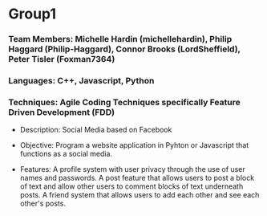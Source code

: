# Group1
### Team Members: Michelle Hardin (michellehardin), Philip Haggard (Philip-Haggard), Connor Brooks (LordSheffield), Peter Tisler (Foxman7364)
### Languages: C++, Javascript, Python
### Techniques: Agile Coding Techniques specifically Feature Driven Development (FDD) 

* Description: Social Media based on Facebook 

* Objective: Program a website application in Pyhton or Javascript that functions as a social media.

* Features: A profile system with user privacy through the use of user names and passwords. A post feature that allows users to post a block of text and allow other users to comment blocks of text underneath posts. A friend system that allows users to add each other and see each other's posts.  
